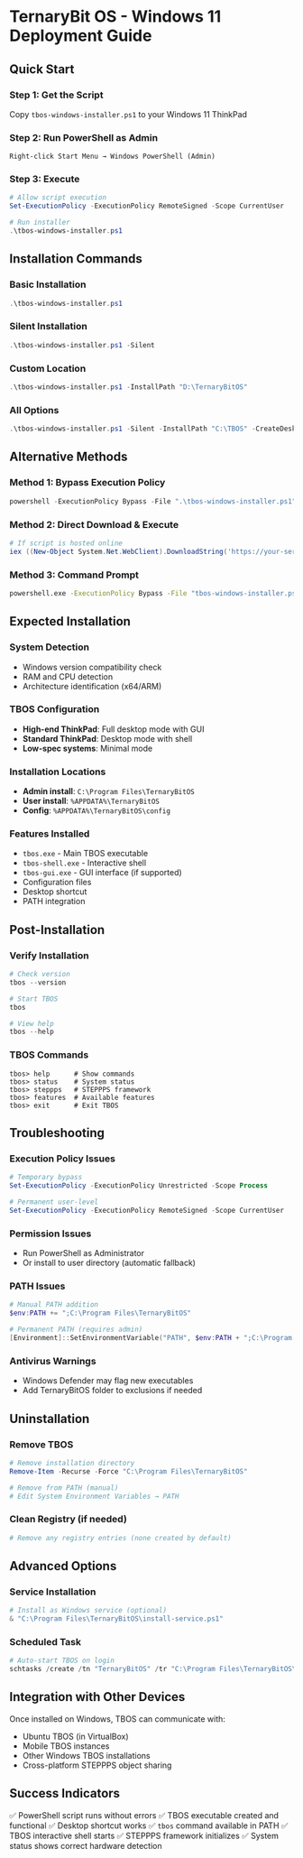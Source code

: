 # TernaryBit OS - Windows 11 Deployment Guide

## Quick Start

### Step 1: Get the Script
Copy `tbos-windows-installer.ps1` to your Windows 11 ThinkPad

### Step 2: Run PowerShell as Admin
```
Right-click Start Menu → Windows PowerShell (Admin)
```

### Step 3: Execute
```powershell
# Allow script execution
Set-ExecutionPolicy -ExecutionPolicy RemoteSigned -Scope CurrentUser

# Run installer
.\tbos-windows-installer.ps1
```

## Installation Commands

### Basic Installation
```powershell
.\tbos-windows-installer.ps1
```

### Silent Installation
```powershell
.\tbos-windows-installer.ps1 -Silent
```

### Custom Location
```powershell
.\tbos-windows-installer.ps1 -InstallPath "D:\TernaryBitOS"
```

### All Options
```powershell
.\tbos-windows-installer.ps1 -Silent -InstallPath "C:\TBOS" -CreateDesktopShortcut:$false
```

## Alternative Methods

### Method 1: Bypass Execution Policy
```powershell
powershell -ExecutionPolicy Bypass -File ".\tbos-windows-installer.ps1"
```

### Method 2: Direct Download & Execute
```powershell
# If script is hosted online
iex ((New-Object System.Net.WebClient).DownloadString('https://your-server/tbos-installer.ps1'))
```

### Method 3: Command Prompt
```cmd
powershell.exe -ExecutionPolicy Bypass -File "tbos-windows-installer.ps1"
```

## Expected Installation

### System Detection
- Windows version compatibility check
- RAM and CPU detection
- Architecture identification (x64/ARM)

### TBOS Configuration
- **High-end ThinkPad**: Full desktop mode with GUI
- **Standard ThinkPad**: Desktop mode with shell
- **Low-spec systems**: Minimal mode

### Installation Locations
- **Admin install**: `C:\Program Files\TernaryBitOS`
- **User install**: `%APPDATA%\TernaryBitOS`
- **Config**: `%APPDATA%\TernaryBitOS\config`

### Features Installed
- `tbos.exe` - Main TBOS executable
- `tbos-shell.exe` - Interactive shell
- `tbos-gui.exe` - GUI interface (if supported)
- Configuration files
- Desktop shortcut
- PATH integration

## Post-Installation

### Verify Installation
```powershell
# Check version
tbos --version

# Start TBOS
tbos

# View help
tbos --help
```

### TBOS Commands
```
tbos> help      # Show commands
tbos> status    # System status
tbos> steppps   # STEPPPS framework
tbos> features  # Available features
tbos> exit      # Exit TBOS
```

## Troubleshooting

### Execution Policy Issues
```powershell
# Temporary bypass
Set-ExecutionPolicy -ExecutionPolicy Unrestricted -Scope Process

# Permanent user-level
Set-ExecutionPolicy -ExecutionPolicy RemoteSigned -Scope CurrentUser
```

### Permission Issues
- Run PowerShell as Administrator
- Or install to user directory (automatic fallback)

### PATH Issues
```powershell
# Manual PATH addition
$env:PATH += ";C:\Program Files\TernaryBitOS"

# Permanent PATH (requires admin)
[Environment]::SetEnvironmentVariable("PATH", $env:PATH + ";C:\Program Files\TernaryBitOS", "Machine")
```

### Antivirus Warnings
- Windows Defender may flag new executables
- Add TernaryBitOS folder to exclusions if needed

## Uninstallation

### Remove TBOS
```powershell
# Remove installation directory
Remove-Item -Recurse -Force "C:\Program Files\TernaryBitOS"

# Remove from PATH (manual)
# Edit System Environment Variables → PATH
```

### Clean Registry (if needed)
```powershell
# Remove any registry entries (none created by default)
```

## Advanced Options

### Service Installation
```powershell
# Install as Windows service (optional)
& "C:\Program Files\TernaryBitOS\install-service.ps1"
```

### Scheduled Task
```powershell
# Auto-start TBOS on login
schtasks /create /tn "TernaryBitOS" /tr "C:\Program Files\TernaryBitOS\tbos.exe" /sc onlogon
```

## Integration with Other Devices

Once installed on Windows, TBOS can communicate with:
- Ubuntu TBOS (in VirtualBox)
- Mobile TBOS instances
- Other Windows TBOS installations
- Cross-platform STEPPPS object sharing

## Success Indicators

✅ PowerShell script runs without errors
✅ TBOS executable created and functional
✅ Desktop shortcut works
✅ `tbos` command available in PATH
✅ TBOS interactive shell starts
✅ STEPPPS framework initializes
✅ System status shows correct hardware detection
